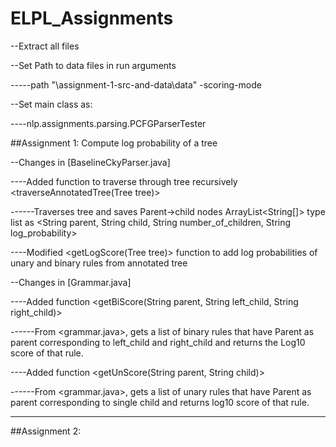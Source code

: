 ELPL_Assignments
================
--Extract all files


--Set Path to data files in run arguments

-----path "<path>\assignment-1-src-and-data\data" -scoring-mode


--Set main class as:

----nlp.assignments.parsing.PCFGParserTester

##Assignment 1: Compute log probability of a tree

--Changes in [BaselineCkyParser.java]

----Added function to traverse through tree recursively <traverseAnnotatedTree(Tree<String> tree)>

------Traverses tree and saves Parent->child nodes ArrayList<String[]> type list as 
          <String parent, String child, String number_of_children, String log_probability>

----Modified <getLogScore(Tree<String> tree)> function to add log probabilities of unary and binary rules from annotated tree



--Changes in [Grammar.java]

----Added function <getBiScore(String parent, String left_child, String right_child)>

------From <grammar.java>, gets a list of binary rules that have Parent as parent corresponding to left_child and right_child and returns the Log10 score of that rule.

----Added function <getUnScore(String parent, String child)>


------From <grammar.java>, gets a list of unary rules that have Parent as parent corresponding to single child and returns log10 score of that rule.


_______________________________________________________________________________________

##Assignment 2:
